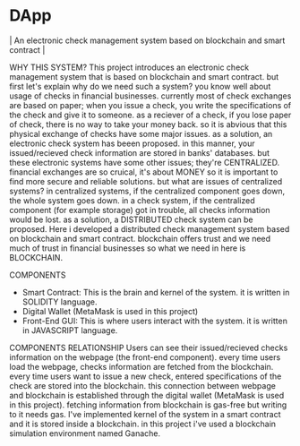 # DApp
| An electronic check management system based on blockchain and smart contract |

WHY THIS SYSTEM?
This project introduces an electronic check management system that is based on blockchain and smart contract. but first let's explain why do we need such a system?
you know well about usage of checks in financial businesses. currently most of check exchanges are based on paper; when you issue a check, you write the specifications of the check and give it to someone. as a reciever of a check, if you lose paper of check, there is no way to take your money back. so it is abvious that this physical exchange of checks have some major issues. as a solution, an electronic check system has beeen proposed. in this manner, your issued/recieved check information are stored in banks' databases. but these electronic systems have some other issues; they're CENTRALIZED. financial exchanges are so cruical, it's about MONEY so it is important to find more secure and reliable solutions. but what are issues of centralized systems?
in centralized systems, if the centralized component goes down, the whole system goes down. in a check system, if the centralized component (for example storage) got in trouble, all checks information would be lost. as a solution, a DISTRIBUTED check system can be proposed.
Here i developed a distributed check management system based on blockchain and smart contract. blockchain offers trust and we need much of trust in financial businesses so what we need in here is BLOCKCHAIN. 

COMPONENTS
* Smart Contract: This is the brain and kernel of the system. it is written in SOLIDITY language.
* Digital Wallet (MetaMask is used in this project)
* Front-End GUI: This is where users interact with the system. it is written in JAVASCRIPT language.

COMPONENTS RELATIONSHIP
Users can see their issued/recieved checks information on the webpage (the front-end component). every time users load the webpage, checks information are fetched from the blockchain. every time users want to issue a new check, entered specifications of the check are stored into the blockchain. this connection between webpage and blockchain is established through the digital wallet (MetaMask is used in this project). fetching information from blockchain is gas-free but writing to it needs gas. 
I've implemented kernel of the system in a smart contract and it is stored inside a blockchain. in this project i've used a blockchain simulation environment named Ganache.
